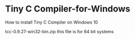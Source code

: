 # Tiny C Compiler-for-Windows
How to install Tiny C Compiler on Windows 10

tcc-0.9.27-win32-bin.zip this file is for 64 bit systems

